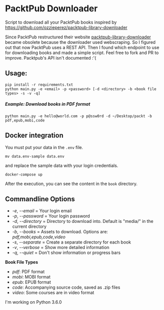 # PacktPub Downloader

Script to download all your PacktPub books inspired by https://github.com/ozzieperez/packtpub-library-downloader

Since PacktPub restructured their website [packtpub-library-downloader](https://github.com/ozzieperez/packtpub-library-downloader) became obsolete because the downloader used webscraping. So I figured out that now PacktPub uses a REST API. Then I found which endpoint to use for downloading books and made a simple script. Feel free to fork and PR to improve. Packtpub's API isn't documented :'(

## Usage:
    pip install -r requirements.txt
	python main.py -e <email> -p <password> [-d <directory> -b <book file types> -s -v -q]

##### Example: Download books in PDF format
	python main.py -e hello@world.com -p p@ssw0rd -d ~/Desktop/packt -b pdf,epub,mobi,code

## Docker integration

You must put your data in the `.env` file. 

```
mv data.env-sample data.env
```

and replace the sample data with your login credentials.

```
docker-compose up
```

After the execution, you can see the content in the `book` directory.


## Commandline Options
- *-e*, *--email* = Your login email
- *-p*, *--password* = Your login password
- *-d*, *--directory* = Directory to download into. Default is "media/" in the current directory
- *-b*, *--books* = Assets to download. Options are: *pdf,mobi,epub,code,video*
- *-s*, *--separate* = Create a separate directory for each book
- *-v*, *--verbose* = Show more detailed information
- *-q*, *--quiet* = Don't show information or progress bars

**Book File Types**

- *pdf*: PDF format
- *mobi*: MOBI format
- *epub*: EPUB format
- *code*: Accompanying source code, saved as .zip files
- *video*: Some courses are in video format

I'm working on Python 3.6.0 
